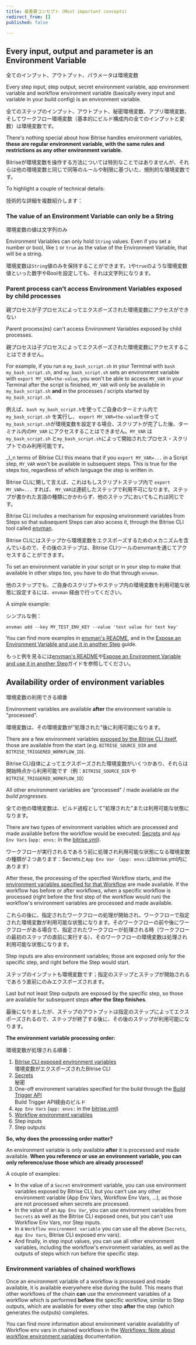 ```yaml
---
title: 最重要コンセプト (Most important concepts)
redirect_from: []
published: false

---
```

## Every input, output and parameter is an Environment Variable

全てのインプット、アウトプット、パラメータは環境変数

Every step input, step output, secret environment variable, app environment variable and workflow environment variable (basically every input and variable in your build config) is an environment variable.

全てのステップのインプット、アウトプット、秘密環境変数、アプリ環境変数、そしてワークフロー環境変数（基本的にビルド構成内の全てのインプットと変数）は環境変数です。

There's nothing special about how Bitrise handles environment variables, **these are regular environment variable, with the same rules and restrictions as any other environment variable.**

Bitriseが環境変数を操作する方法については特別なことではありませんが、それらは他の環境変数と同じで同等のルールや制限に基づいた、規則的な環境変数です。

To highlight a couple of technical details:

技術的な詳細を複数紹介します：

### The value of an Environment Variable can only be a String

環境変数の値は文字列のみ

Environment Variables can only hold `String` values. Even if you set a number or bool, like `1` or `true` as the value of the Environment Variable, that will be a string.

環境変数は`String`値のみを保持することができます。`1`や`true`のような環境変数値といった数字やBoolを設定しても、それは文字列になります。

### Parent process can't access  Environment Variables exposed by child processes

親プロセスが子プロセスによってエクスポーズされた環境変数にアクセスができない

Parent process(es) can't access Environment Variables exposed by child processes.

親プロセスは子プロセスによってエクスポーズされた環境変数にアクセスすることはできません。

For example, if you run a `my_bash_script.sh` in your Terminal with `bash my_bash_script.sh`, and `my_bash_script.sh` sets an environment variable with `export MY_VAR=the-value`, you won't be able to access `MY_VAR` in your Terminal after the script is finished, `MY_VAR` will only be available in `my_bash_script.sh` **and** in the processes / scripts started by `my_bash_script.sh`.

例えば、`bash my_bash_script.h`を使ってご自身のターミナル内で `my_bash_script.sh` を実行し、 `export MY_VAR=the-value`を伴って `my_bash_script.sh`が環境変数を設定する場合、スクリプトが完了した後、ターミナル内の`MY_VAR` にアクセスすることはできません。`MY_VAR` は `my_bash_script.sh` と`my_bash_script.sh`によって開始されたプロセス・スクリプトでのみ利用可能です。

_I_n terms of Bitrise CLI this means that if you `export MY_VAR=...` in a Script step, `MY_VAR` won't be available in subsequent steps. This is true for the steps too, regardless of which language the step is written in.

Bitrise CLIに関して言えば、これはもしスクリプトステップ内で `export MY_VAR=...` すれば、 `MY_VAR`は連続したステップで利用不可になります。ステップが書かれた言語の種類にかかわらず、他のステップにおいてもこれは同じです。

Bitrise CLI includes a mechanism for exposing environment variables from Steps so that subsequent Steps can also access it, through the Bitrise CLI tool called [envman](https://github.com/bitrise-io/envman).

Bitrise CLIにはステップから環境変数をエクスポーズするためのメカニズムを含んでいるので、その後のステップは、Bitrise CLIツールのenvmanを通じてアクセスすることができます。

To set an environment variable in your script or in your step to make that available in other steps too, you have to do that through `envman`.

他のステップでも、ご自身のスクリプトやステップ内の環境変数を利用可能な状態に設定するには、`envman` 経由で行ってください。

A simple example:

シンプルな例：

    envman add --key MY_TEST_ENV_KEY --value 'test value for test key'

You can find more examples in [envman's README](https://github.com/bitrise-io/envman), and in the [Expose an Environment Variable and use it in another Step](/tips-and-tricks/expose-environment-variable) guide.

もっと例を見るには[envman's README](https://github.com/bitrise-io/envman)や[Expose an Environment Variable and use it in another Step](/tips-and-tricks/expose-environment-variable)ガイドを参照してください。

## Availability order of environment variables  
環境変数の利用できる順番

Environment variables are available **after** the environment variable is "processed".

環境変数は、その環境変数が”処理された”後に利用可能になります。

There are a few environment variables [exposed by the Bitrise CLI itself](/faq/available-environment-variables/#exposed-by-the-bitrise-cli), those are available from the start (e.g. `BITRISE_SOURCE_DIR` and `BITRISE_TRIGGERED_WORKFLOW_ID`).

Bitrise CLI自体によってエクスポーズされた環境変数がいくつかあり、それらは開始時点から利用可能です（例：`BITRISE_SOURCE_DIR` や`BITRISE_TRIGGERED_WORKFLOW_ID`）

All other environment variables are "processed" / made available _as the build progresses._

全ての他の環境変数は、ビルド過程として”処理された”または利用可能な状態になります。

There are two types of environment variables which are processed and made available before the workflow would be executed: [Secrets](/bitrise-cli/secrets/) and `App Env Vars` (`app: envs:` in the [bitrise.yml](/bitrise-cli/basics-of-bitrise-yml/)).

ワークフローが実行されるであろう前に処理され利用可能な状態になる環境変数の種類が２つあります：Secretsと`App Env Var` （`app: envs:`はbitrise.yml内にあります）

After these, the processing of the specified Workflow starts, and the [environment variables specified for that Workflow](/bitrise-cli/workflows/#define-workflow-specific-parameters-environment-variables) are made available. If the workflow has before or after workflows, when a specific workflow is processed (right before the first step of the workflow would run) the workflow's environment variables are processed and made available.

これらの後に、指定されたワークフローの処理が開始され、ワークフローで指定された環境変数が利用可能な状態になります。そのワークフローの前や後にワークフローがある場合で、指定されたワークフローが処理される時（ワークフローの最初のステップの直前に実行する）、そのワークフローの環境変数は処理され利用可能な状態になります。

Step inputs are also environment variables; those are exposed only for the specific step, and right before the Step would start.

ステップのインプットも環境変数です；指定のステップとステップが開始されるであろう直前にのみエクスポーズされます。

Last but not least Step outputs are exposed by the specific step, so those are available for subsequent steps **after the Step finishes**.

最後になりましたが、ステップのアウトプットは指定のステップによってエクスポーズされるので、ステップが終了する後に、その後のステップが利用可能になります。

**The environment variable processing order:**

環境変数が処理される順番：

1. [Bitrise CLI exposed environment variables](/builds/available-environment-variables/#exposed-by-the-bitrise-cli)  
   環境変数がエクスポーズされたBitrise CLI
2. [Secrets](/bitrise-cli/secrets/)  
   秘密
3. One-off environment variables specified for the build through the [Build Trigger API](/api/build-trigger)  
   Build Trigger API経由のビルド
4. `App Env Vars` (`app: envs:` in the [bitrise.yml](/bitrise-cli/basics-of-bitrise-yml/))
5. [Workflow environment variables](/bitrise-cli/workflows/#define-workflow-specific-parameters-environment-variables)
6. Step inputs
7. Step outputs

**So, why does the processing order matter?**

An environment variable is only available **after** it is processed and made available. **When you reference or use an environment variable, you can only reference/use those which are already processed!**

A couple of examples:

* In the value of a `Secret` environment variable, you can use environment variables exposed by Bitrise CLI, but you can't use any other environment variable (App Env Vars, Workflow Env Vars, ...), as those are not processed when secrets are processed.
* In the value of an `App Env Var`, you can use environment variables from `Secrets` as well as the Bitrise CLI exposed ones, but you can't use Workflow Env Vars, nor Step inputs.
* In a `Workflow environment variable` you can use all the above (`Secrets`, `App Env Vars`, Bitrise CLI exposed env vars).
* And finally, in step input values, you can use all other environment variables, including the workflow's environment variables, as well as the outputs of steps which run before the specific step.

### Environment variables of chained workflows

Once an environment variable of a workflow is processed and made available, it is available everywhere else during the build. This means that other workflows of the chain **can** use the environment variables of a workflow which is performed **before** the specific workflow, similar to Step outputs, which are available for every other step **after** the step (which generates the outputs) completes.

You can find more information about environment variable availability of Workflow env vars in chained workflows in the [Workflows: Note about workflow environment variables](/bitrise-cli/workflows/#note-about-workflow-environment-variables) documentation.